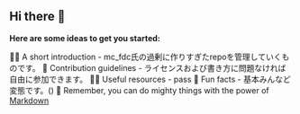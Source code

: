 ## Hi there 👋

**Here are some ideas to get you started:**

🙋‍♀️ A short introduction - mc_fdc氏の過剰に作りすぎたrepoを管理していくものです。
🌈 Contribution guidelines - ライセンスおよび書き方に問題なければ自由に参加できます。
👩‍💻 Useful resources - pass
🍿 Fun facts - 基本みんなど変態です。()
🧙 Remember, you can do mighty things with the power of [Markdown](https://docs.github.com/github/writing-on-github/getting-started-with-writing-and-formatting-on-github/basic-writing-and-formatting-syntax)
